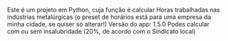 Este é um projeto em Python, cuja função é calcular Horas trabalhadas nas indústrias metalúrgicas 
(o preset de horários está para uma empresa da minha cidade, se quiser só alterar!)
Versão do app: 1.5.0
Podes calcular com ou sem insalubridade (20%, de acordo com o Sindicato local)
